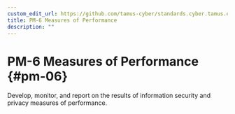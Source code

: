 ```yaml
---
custom_edit_url: https://github.com/tamus-cyber/standards.cyber.tamus.edu/tree/main/content/tamus.edu/TAMUS_profile.xml
title: PM-6 Measures of Performance
description: ""
---
```


# PM-6 Measures of Performance {#pm-06}

Develop, monitor, and report on the results of information security and privacy measures of performance.

